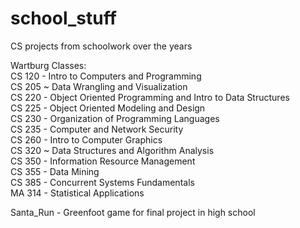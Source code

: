 # school_stuff
CS projects from schoolwork over the years  
  
Wartburg Classes:  
CS 120 - Intro to Computers and Programming  
CS 205 ~ Data Wrangling and Visualization  
CS 220 - Object Oriented Programming and Intro to Data Structures  
CS 225 - Object Oriented Modeling and Design  
CS 230 - Organization of Programming Languages  
CS 235 - Computer and Network Security  
CS 260 - Intro to Computer Graphics  
CS 320 ~ Data Structures and Algorithm Analysis  
CS 350 - Information Resource Management  
CS 355 - Data Mining  
CS 385 - Concurrent Systems Fundamentals  
MA 314 - Statistical Applications

Santa_Run - Greenfoot game for final project in high school

